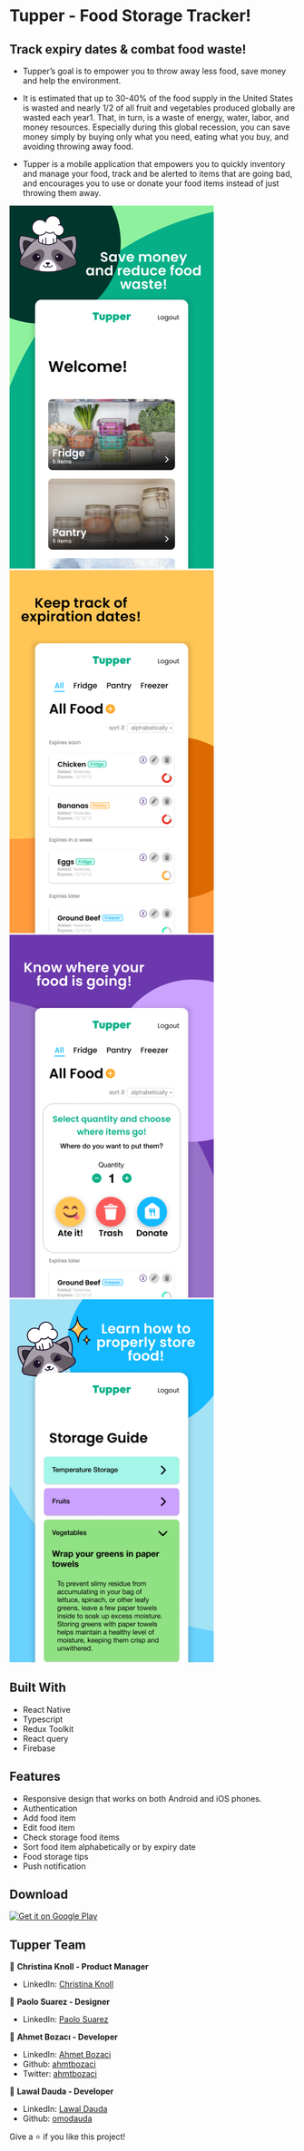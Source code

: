 # Tupper - Food Storage Tracker!

## Track expiry dates & combat food waste!

- Tupper’s goal is to empower you to throw away less food, save money and help the environment.
- It is estimated that up to 30-40% of the food supply in the United States is wasted and nearly 1/2 of all fruit and vegetables produced globally are wasted each year1. That, in turn, is a waste of energy, water, labor, and money resources. Especially during this global recession, you can save money simply by buying only what you need, eating what you buy, and avoiding throwing away food.

- Tupper is a mobile application that empowers you to quickly inventory and manage your food, track and be alerted to items that are going bad, and encourages you to use or donate your food items instead of just throwing them away.

![](readme-pictures/app_store1.png)
![](readme-pictures/app_store2.png)
![](readme-pictures/app_store3.png)
![](readme-pictures/app_store4.png)

## Built With

- React Native
- Typescript
- Redux Toolkit
- React query
- Firebase

## Features

- Responsive design that works on both Android and iOS phones.
- Authentication
- Add food item
- Edit food item
- Check storage food items
- Sort food item alphabetically or by expiry date
- Food storage tips
- Push notification

## Download

<a href='https://play.google.com/store/apps/details?id=com.tupper&pcampaignid=pcampaignidMKT-Other-global-all-co-prtnr-py-PartBadge-Mar2515-1'><img alt='Get it on Google Play' src='https://play.google.com/intl/en_us/badges/static/images/badges/en_badge_web_generic.png' width="200"/></a>

## Tupper Team

👤 **Christina Knoll - Product Manager**

- LinkedIn: [Christina Knoll](https://www.linkedin.com/in/christina-knoll-83442969/)

👤 **Paolo Suarez - Designer**

- LinkedIn: [Paolo Suarez](https://www.linkedin.com/in/pmsuarez/)

👤 **Ahmet Bozacı - Developer**

- LinkedIn: [Ahmet Bozaci](https://www.linkedin.com/in/ahmetbozaci/)
- Github: [ahmtbozaci](https://github.com/ahmetbozaci)
- Twitter: [ahmtbozaci](https://twitter.com/ahmtbozaci)

👤 **Lawal Dauda - Developer**

- LinkedIn: [Lawal Dauda](https://www.linkedin.com/in/omodauda/)
- Github: [omodauda](https://github.com/omodauda)

Give a ⭐️ if you like this project!
